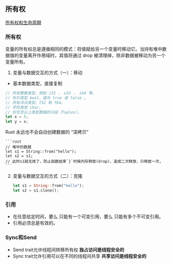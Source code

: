 ## 所有权

[所有权和生命周期](https://lotabout.me/2016/rust-lifetime/)

### 所有权

变量的所有权总是遵循相同的模式：将值赋给另一个变量时移动它。当持有堆中数据值的变量离开作用域时，其值将通过 drop 被清理掉，除非数据被移动为另一个变量所有。


1. 变量与数据交互的方式（一）：移动

  - 基本数据类型，直接复制
  
  ```rust
  // 所有整数类型，例如 i32 、 u32 、 i64 等。
  // 布尔类型 bool，值为 true 或 false 。
  // 所有浮点类型，f32 和 f64。
  // 字符类型 char。
  // 仅包含以上类型数据的元组（Tuples）。
  let x = 5;
  let y = x;
  ```

  Rust 永远也不会自动创建数据的 “深拷贝”
  
    ```rust
    // 堆中的数据
    let s1 = String::from("hello");
    let s2 = s1;
    // 此时s1就无效了，防止函数结束`}`时候内存释放(drop)，造成二次释放，只释放一次,
    ```

2. 变量与数据交互的方式（二）：克隆

    ```rust
    let s1 = String::from("hello");
    let s2 = s1.clone();
    ```

### 引用

- 在任意给定时间，要么 只能有一个可变引用，要么 只能有多个不可变引用。
- 引用必须总是有效的。

### Sync和Send

- Send trait允许线程间转移所有权 **独占访问是线程安全的**
- Sync trait允许引用可以在不同的线程间共享 **共享访问是线程安全的**